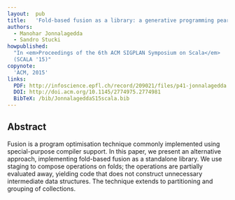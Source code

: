 ```yaml
---
layout:  pub
title:   'Fold-based fusion as a library: a generative programming pearl'
authors:
  - Manohar Jonnalagedda
  - Sandro Stucki
howpublished:
  "In <em>Proceedings of the 6th ACM SIGPLAN Symposium on Scala</em>
  (SCALA '15)"
copynote:
  'ACM, 2015'
links:
  PDF: http://infoscience.epfl.ch/record/209021/files/p41-jonnalagedda.pdf
  DOI: http://doi.acm.org/10.1145/2774975.2774981
  BibTeX: /bib/JonnalageddaS15scala.bib
---
```


## Abstract

Fusion is a program optimisation technique commonly implemented using
special-purpose compiler support.  In this paper, we present an
alternative approach, implementing fold-based fusion as a standalone
library.  We use staging to compose operations on folds; the
operations are partially evaluated away, yielding code that does not
construct unnecessary intermediate data structures.  The technique
extends to partitioning and grouping of collections.
